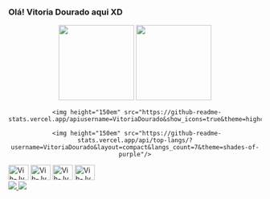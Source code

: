 ### Olá! Vitoria Dourado aqui XD

<div align="center">
     <img height="150em" src="https://github-readme-stats.vercel.app/api?username=VitoriaDourado&show_icons=true&theme=dracula&include_all_commits=true&count_private=true"/>
     <img height="150em" src="https://github-readme-stats.vercel.app/api/top-langs/?username=VitoriaDourado&layout=compact&langs_count=7&theme=shades-of-purple"/>
     
     <img height="150em" src="https://github-readme-stats.vercel.app/apiusername=VitoriaDourado&show_icons=true&theme=highcontrast&include_all_commits=true&count_private=true"/>

     <img height="150em" src="https://github-readme-stats.vercel.app/api/top-langs/?username=VitoriaDourado&layout=compact&langs_count=7&theme=shades-of-purple"/>
</div> 

<div style="display: inline_block">
     <img aligin="center" alt="Vih-Jv" height="30" width="40" src="https://cdn.jsdelivr.net/gh/devicons/devicon/icons/java/java-original-wordmark.svg" />
     <img aligin="center" alt="Vih-Jv" height="30" width="40" src="https://cdn.jsdelivr.net/gh/devicons/devicon/icons/css3/css3-original-wordmark.svg" />
     <img aligin="center" alt="Vih-Jv" height="30" width="40" src="https://cdn.jsdelivr.net/gh/devicons/devicon/icons/javascript/javascript-original.svg" />
     <img aligin="center" alt="Vih-Jv" height="30" width="40" src="https://cdn.jsdelivr.net/gh/devicons/devicon/icons/html5/html5-original-wordmark.svg" /> 
<div>
     
<a href="https://www.linkedin.com/in/vitoriadourado/" target="_blank">
     <img src="https://img.shields.io/badge/LinkedIn-0077B5?style=for-the-badge&logo=linkedin&logoColor=white" target="_blank">
</a>
<a href="https://www.instagram.com/dourado.vitoria/" target="_blank">
     <img src="https://img.shields.io/badge/Instagram-E4405F?style=for-the-badge&logo=instagram&logoColor=white" target="_blank">
</a>
